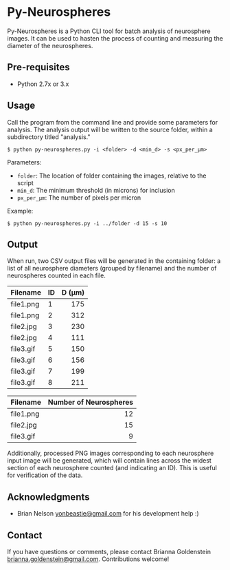 # Py-Neurospheres

Py-Neurospheres is a Python CLI tool for batch analysis of neurosphere images. It can be used to hasten the process of counting and measuring the diameter of the neurospheres.

## Pre-requisites

- Python 2.7x or 3.x

## Usage

Call the program from the command line and provide some parameters for analysis. The analysis output will be written to the source folder, within a subdirectory titled "analysis."

```
$ python py-neurospheres.py -i <folder> -d <min_d> -s <px_per_µm>
```

Parameters:

- `folder`: The location of folder containing the images, relative to the script
- `min_d`: The minimum threshold (in microns) for inclusion
- `px_per_µm`: The number of pixels per micron

Example:

```
$ python py-neurospheres.py -i ../folder -d 15 -s 10
```

## Output

When run, two CSV output files will be generated in the containing folder: a list of all neurosphere diameters (grouped by filename) and the number of neurospheres counted in each file.

|Filename  |ID    | D (µm)|
|:---------|:-----|------:|
|file1.png |1     |175    |
|file1.png |2     |312    |
|file2.jpg |3     |230    |
|file2.jpg |4     |111    |
|file3.gif |5     |150    |
|file3.gif |6     |156    |
|file3.gif |7     |199    |
|file3.gif |8     |211    |

|Filename  |Number of Neurospheres|
|----------|---------------------:|
|file1.png |12                    |
|file2.jpg |15                    |
|file3.gif |9                     |

Additionally, processed PNG images corresponding to each neurosphere input image will be generated, which will contain lines across the widest section of each neurosphere counted (and indicating an ID). This is useful for verification of the data.


## Acknowledgments

- Brian Nelson <yonbeastie@gmail.com> for his development help :)


## Contact

If you have questions or comments, please contact Brianna Goldenstein <brianna.goldenstein@gmail.com>. Contributions welcome!